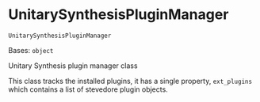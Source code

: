 # UnitarySynthesisPluginManager

`UnitarySynthesisPluginManager`

Bases: `object`

Unitary Synthesis plugin manager class

This class tracks the installed plugins, it has a single property, `ext_plugins` which contains a list of stevedore plugin objects.
